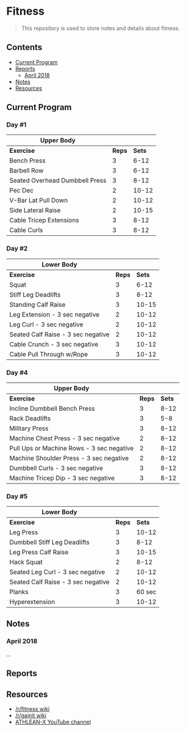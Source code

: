 # Fitness

> This repository is used to store notes and details about fitness.

## Contents

- [Current Program](#current-program)
- [Reports](#reports)
  - [April 2018](#april-2018)
- [Notes](#notes)
- [Resources](#resources)

## Current Program

### Day #1

| Upper Body                     |          |          |
|--------------------------------|----------|----------|
| __Exercise__                   | __Reps__ | __Sets__ |
| Bench Press                    | 3        | 6-12     |
| Barbell  Row                   | 3        | 6-12     |
| Seated Overhead Dumbbell Press | 3        | 8-12     |
| Pec Dec                        | 2        | 10-12    |
| V-Bar Lat Pull Down            | 2        | 10-12    |
| Side Lateral Raise             | 2        | 10-15    |
| Cable Tricep Extensions        | 3        | 8-12     |
| Cable Curls                    | 3        | 8-12     |

### Day #2

| Lower Body                         |          |          |
|------------------------------------|----------|----------|
| __Exercise__                       | __Reps__ | __Sets__ |
| Squat                              | 3        | 6-12     |
| Stiff Leg Deadlifts                | 3        | 8-12     |
| Standing Calf Raise                | 3        | 10-15    |
| Leg Extension - 3 sec negative     | 2        | 10-12    |
| Leg Curl - 3 sec negative          | 2        | 10-12    |
| Seated Calf Raise - 3 sec negative | 2        | 10-12    |
| Cable Crunch - 3 sec negative      | 3        | 10-12    |
| Cable Pull Through w/Rope          | 3        | 10-12    |

### Day #4

| Upper Body                                |          |          |
|-------------------------------------------|----------|----------|
| __Exercise__                              | __Reps__ | __Sets__ |
| Incline Dumbbell Bench Press              | 3        | 8-12     |
| Rack Deadlifts                            | 3        | 5-8      |
| Military Press                            | 3        | 8-12     |
| Machine Chest Press - 3 sec negative      | 2        | 8-12     |
| Pull Ups or Machine Rows - 3 sec negative | 2        | 8-12     |
| Machine Shoulder Press - 3 sec negative   | 2        | 8-12     |
| Dumbbell Curls - 3 sec negative           | 3        | 8-12     |
| Machine Tricep Dip - 3 sec negative       | 3        | 8-12     |

### Day #5

| Lower Body                         |          |          |
|------------------------------------|----------|----------|
| __Exercise__                       | __Reps__ | __Sets__ |
| Leg Press                          | 3        | 10-12    |
| Dumbbell Stiff Leg Deadlifts       | 3        | 8-12     |
| Leg Press Calf Raise               | 3        | 10-15    |
| Hack Squat                         | 2        | 8-12     |
| Seated Leg Curl - 3 sec negative   | 2        | 10-12    |
| Seated Calf Raise - 3 sec negative | 2        | 10-12    |
| Planks                             | 3        | 60 sec   |
| Hyperextension                     | 3        | 10-12    |

## Notes

### April 2018

...

## Reports

## Resources

- [/r/fitness wiki](https://www.reddit.com/r/Fitness/wiki/index)
- [/r/gainit wiki](https://www.reddit.com/r/gainit/wiki/index)
- [ATHLEAN-X YouTube channel](https://www.youtube.com/channel/UCe0TLA0EsQbE-MjuHXevj2A)
